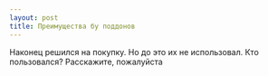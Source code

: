 ```yaml
---
layout: post 
title: Преимущества бу поддонов 
--- 
```

Наконец решился на покупку. Но до это их не использовал. Кто пользовался? Расскажите, пожалуйста
